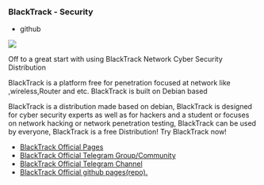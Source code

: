 ### BlackTrack - Security
- github

<img src="https://raw.githubusercontent.com/blacktracksec/.github/main/assets/bt-git_banner.jpg">

Off to a great start with using BlackTrack
Network Cyber Security Distribution

BlackTrack is a platform free for penetration focused at network like ,wireless,Router and etc.
BlackTrack is built on Debian based 

BlackTrack is a distribution made based on debian, BlackTrack is designed for cyber security experts as well as for hackers and a student or focuses on network hacking or network penetration testing, BlackTrack can be used by everyone, BlackTrack is a free Distribution! Try BlackTrack now!

* [BlackTrack Official Pages](https://blacktracksec.github.io)
* [BlackTrack Official Telegram Group/Community](https://t.me/blacktracksecurity)
* [BlackTrack Official Telegram Channel](https://t.me/blacktracksec)
* [BlackTrack Official github pages(repo).](https://github.com/blacktracksec)
